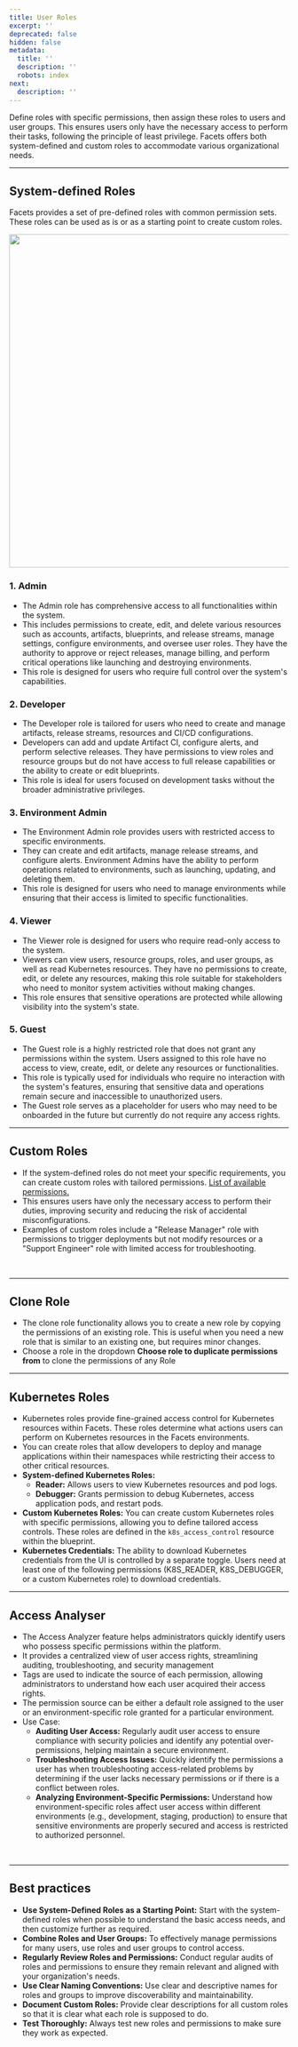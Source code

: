 ```yaml
---
title: User Roles
excerpt: ''
deprecated: false
hidden: false
metadata:
  title: ''
  description: ''
  robots: index
next:
  description: ''
---
```

Define roles with specific permissions, then assign these roles to users and user groups. This ensures users only have the necessary access to perform their tasks, following the principle of least privilege. Facets offers both system-defined and custom roles to accommodate various organizational needs.

***

## System-defined Roles

Facets provides a set of pre-defined roles with common permission sets. These roles can be used as is or as a starting point to create custom roles.

<Image align="center" width="600px" src="https://files.readme.io/72470e4b032b8806134f8ab4806ba939f033f30783147820f7db3776ad679e48-Screenshot_2025-02-11_at_6.25.07_PM.png" />

### 1. Admin

* The Admin role has comprehensive access to all functionalities within the system. 
* This includes permissions to create, edit, and delete various resources such as accounts, artifacts, blueprints, and release streams, manage settings, configure environments, and oversee user roles. They have the authority to approve or reject releases, manage billing, and perform critical operations like launching and destroying environments. 
* This role is designed for users who require full control over the system's capabilities.

### 2. Developer

* The Developer role is tailored for users who need to create and manage artifacts, release streams, resources and CI/CD configurations. 
* Developers can add and update Artifact CI, configure alerts, and perform selective releases. They have permissions to view roles and resource groups but do not have access to full release capabilities or the ability to create or edit blueprints. 
* This role is ideal for users focused on development tasks without the broader administrative privileges.

### 3. Environment Admin

* The Environment Admin role provides users with restricted access to specific environments. 
* They can create and edit artifacts, manage release streams, and configure alerts. Environment Admins have the ability to perform operations related to environments, such as launching, updating, and deleting them. 
* This role is designed for users who need to manage environments while ensuring that their access is limited to specific functionalities.

### 4. Viewer

* The Viewer role is designed for users who require read-only access to the system. 
* Viewers can view users, resource groups, roles, and user groups, as well as read Kubernetes resources. They have no permissions to create, edit, or delete any resources, making this role suitable for stakeholders who need to monitor system activities without making changes. 
* This role ensures that sensitive operations are protected while allowing visibility into the system's state.

### 5. Guest

* The Guest role is a highly restricted role that does not grant any permissions within the system. Users assigned to this role have no access to view, create, edit, or delete any resources or functionalities. 
* This role is typically used for individuals who require no interaction with the system's features, ensuring that sensitive data and operations remain secure and inaccessible to unauthorized users.
* The Guest role serves as a placeholder for users who may need to be onboarded in the future but currently do not require any access rights.

***

## Custom Roles

* If the system-defined roles do not meet your specific requirements, you can create custom roles with tailored permissions. [List of available permissions.](https://readme.facets.cloud/v1.4/docs/user-management-permissions)
* This ensures users have only the necessary access to perform their duties, improving security and reducing the risk of accidental misconfigurations.
* Examples of custom roles include a "Release Manager" role with permissions to trigger deployments but not modify resources or a "Support Engineer" role with limited access for troubleshooting.

<Embed url="https://app.storylane.io/demo/faxuvygavjcm" title="Create Role" favicon="https://app.storylane.io/favicon.ico" image="https://app-pages.storylane.io/company/company_8c4ce947-95e7-4f47-ab9c-89edf23fd0e3/project/project_663c3177-cecb-4ada-b4c5-5b63586447b5/preview.gif" provider="app.storylane.io" href="https://app.storylane.io/demo/faxuvygavjcm" typeOfEmbed="jsfiddle" html="%3Ciframe%20class%3D%22embedly-embed%22%20src%3D%22%2F%2Fcdn.embedly.com%2Fwidgets%2Fmedia.html%3Fsrc%3Dhttps%253A%252F%252Fapp.storylane.io%252Fdemo%252Ffaxuvygavjcm%26display_name%3DStorylane%26url%3Dhttps%253A%252F%252Fapp.storylane.io%252Fdemo%252Ffaxuvygavjcm%26image%3Dhttps%253A%252F%252Fapp-pages.storylane.io%252Fcompany%252Fcompany_8c4ce947-95e7-4f47-ab9c-89edf23fd0e3%252Fproject%252Fproject_663c3177-cecb-4ada-b4c5-5b63586447b5%252Fpreview.gif%26type%3Dtext%252Fhtml%26schema%3Dstorylane%22%20width%3D%22750%22%20height%3D%22431%22%20scrolling%3D%22no%22%20title%3D%22Storylane%20embed%22%20frameborder%3D%220%22%20allow%3D%22autoplay%3B%20fullscreen%3B%20encrypted-media%3B%20picture-in-picture%3B%22%20allowfullscreen%3D%22true%22%3E%3C%2Fiframe%3E" />

<br />

***

## Clone Role

* The clone role functionality allows you to create a new role by copying the permissions of an existing role. This is useful when you need a new role that is similar to an existing one, but requires minor changes.
* Choose a role in the dropdown **Choose role to duplicate permissions from** to clone the permissions of any Role

***

## Kubernetes Roles

* Kubernetes roles provide fine-grained access control for Kubernetes resources within Facets. These roles determine what actions users can perform on Kubernetes resources in the Facets environments.
* You can create roles that allow developers to deploy and manage applications within their namespaces while restricting their access to other critical resources.
* **System-defined Kubernetes Roles:**
  * **Reader:** Allows users to view Kubernetes resources and pod logs.
  * **Debugger:** Grants permission to debug Kubernetes, access application pods, and restart pods.
* **Custom Kubernetes Roles:** You can create custom Kubernetes roles with specific permissions, allowing you to define tailored access controls. These roles are defined in the `k8s_access_control` resource within the blueprint.
* **Kubernetes Credentials:** The ability to download Kubernetes credentials from the UI is controlled by a separate toggle. Users need at least one of the following permissions (K8S\_READER, K8S\_DEBUGGER, or a custom Kubernetes role) to download credentials.

<Embed url="https://app.storylane.io/demo/3y2vxc9nbbwh" title="Create Custom Role | Feb 13 12:43 PM" favicon="https://app.storylane.io/favicon.ico" image="https://app-pages.storylane.io/company/company_8c4ce947-95e7-4f47-ab9c-89edf23fd0e3/project/project_3edc87cd-77b5-40e2-b8fc-a518be7c6e82/preview.gif" provider="app.storylane.io" href="https://app.storylane.io/demo/3y2vxc9nbbwh" typeOfEmbed="jsfiddle" html="%3Ciframe%20class%3D%22embedly-embed%22%20src%3D%22%2F%2Fcdn.embedly.com%2Fwidgets%2Fmedia.html%3Fsrc%3Dhttps%253A%252F%252Fapp.storylane.io%252Fdemo%252F3y2vxc9nbbwh%26display_name%3DStorylane%26url%3Dhttps%253A%252F%252Fapp.storylane.io%252Fdemo%252F3y2vxc9nbbwh%26image%3Dhttps%253A%252F%252Fapp-pages.storylane.io%252Fcompany%252Fcompany_8c4ce947-95e7-4f47-ab9c-89edf23fd0e3%252Fproject%252Fproject_3edc87cd-77b5-40e2-b8fc-a518be7c6e82%252Fpreview.gif%26type%3Dtext%252Fhtml%26schema%3Dstorylane%22%20width%3D%22750%22%20height%3D%22431%22%20scrolling%3D%22no%22%20title%3D%22Storylane%20embed%22%20frameborder%3D%220%22%20allow%3D%22autoplay%3B%20fullscreen%3B%20encrypted-media%3B%20picture-in-picture%3B%22%20allowfullscreen%3D%22true%22%3E%3C%2Fiframe%3E" />

***

## Access Analyser

* The Access Analyzer feature helps administrators quickly identify users who possess specific permissions within the platform. 
* It provides a centralized view of user access rights, streamlining auditing, troubleshooting, and security management
* Tags are used to indicate the source of each permission, allowing administrators to understand how each user acquired their access rights. 
* The permission source can be either a default role assigned to the user or an environment-specific role granted for a particular environment.
* Use Case:
  * **Auditing User Access:** Regularly audit user access to ensure compliance with security policies and identify any potential over-permissions, helping maintain a secure environment.
  * **Troubleshooting Access Issues:** Quickly identify the permissions a user has when troubleshooting access-related problems by determining if the user lacks necessary permissions or if there is a conflict between roles.
  * **Analyzing Environment-Specific Permissions:** Understand how environment-specific roles affect user access within different environments (e.g., development, staging, production) to ensure that sensitive environments are properly secured and access is restricted to authorized personnel.

<br />

<Embed url="https://app.storylane.io/demo/tydrh0wlvbx0" title="Access Analyser" favicon="https://app.storylane.io/favicon.ico" image="https://app-pages.storylane.io/company/company_8c4ce947-95e7-4f47-ab9c-89edf23fd0e3/project/project_37fba496-90ba-475a-abcd-fe02adbd3403/preview.gif" provider="app.storylane.io" href="https://app.storylane.io/demo/tydrh0wlvbx0" typeOfEmbed="jsfiddle" html="%3Ciframe%20class%3D%22embedly-embed%22%20src%3D%22%2F%2Fcdn.embedly.com%2Fwidgets%2Fmedia.html%3Fsrc%3Dhttps%253A%252F%252Fapp.storylane.io%252Fdemo%252Ftydrh0wlvbx0%26display_name%3DStorylane%26url%3Dhttps%253A%252F%252Fapp.storylane.io%252Fdemo%252Ftydrh0wlvbx0%26image%3Dhttps%253A%252F%252Fapp-pages.storylane.io%252Fcompany%252Fcompany_8c4ce947-95e7-4f47-ab9c-89edf23fd0e3%252Fproject%252Fproject_37fba496-90ba-475a-abcd-fe02adbd3403%252Fpreview.gif%26type%3Dtext%252Fhtml%26schema%3Dstorylane%22%20width%3D%22750%22%20height%3D%22431%22%20scrolling%3D%22no%22%20title%3D%22Storylane%20embed%22%20frameborder%3D%220%22%20allow%3D%22autoplay%3B%20fullscreen%3B%20encrypted-media%3B%20picture-in-picture%3B%22%20allowfullscreen%3D%22true%22%3E%3C%2Fiframe%3E" />

***

## Best practices

* **Use System-Defined Roles as a Starting Point:** Start with the system-defined roles when possible to understand the basic access needs, and then customize further as required.
* **Combine Roles and User Groups:** To effectively manage permissions for many users, use roles and user groups to control access.
* **Regularly Review Roles and Permissions:** Conduct regular audits of roles and permissions to ensure they remain relevant and aligned with your organization's needs.
* **Use Clear Naming Conventions:** Use clear and descriptive names for roles and groups to improve discoverability and maintainability.
* **Document Custom Roles:** Provide clear descriptions for all custom roles so that it is clear what each role is supposed to do.
* **Test Thoroughly:** Always test new roles and permissions to make sure they work as expected.
